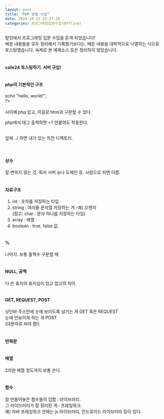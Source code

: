 ```yaml
---
layout: post
title: "PHP 문법 수업"
date: 2019-10-13 23:27:10
categories: 프로그래밍입문수업(Offline)
---
```


탈잉에서 프로그래밍 입문 수업을 듣게 되었습니다!<br>
배운 내용들을 모두 정리해서 기록했기보다는, 배운 내용을 대략적으로 나열하는 식으로 포스팅했습니다. 숙제로 본 예제소스 등은 정리하지 않았습니다.<br><br>

#### cafe24 호스팅하기. 서버 구입!<br><br>

#### php의 기본적인 구조<br>
<? <br>
	echo "hello, world!";<br>
?> <br><br>


<? ~~ ?> 사이에 php 있고, 이걸로 html과 구분할 수 있다.<br>
php에서 태그 출력하면 <? 안붙여도 작동한다.<br><br>

앞에  ../  하면 내가 있는 직전 디렉토리.<br><br><br>

#### 상수<br>
잘 변하지 않는 것. 회서 서버 ip나 도메인 등. 사람으로 치면 이름.<br><br>

#### 자료구조<br>
1) int : 숫자를 저장하는 타입<br>
2) string : 여러줄 문자열 저장하는 거 -예) 오렌지<br>
	(참고: char : 문자 하나를 저장하는 타입)<br>
3) array : 배열<br>
4) boolean : true, false 값.<br><br>


#### % <br>
나머지. 보통 홀짝수 구분할 때<br><br>

#### NULL, 공백 <br>
다 쓴 휴지의 휴지심이 있고 없고의 차이.<br><br>

#### GET,  REQUEST,  POST <br>
상단바 주소란에 눈에 보이도록 넘기는 게 GET 혹은 REQUEST<br>
눈에 안보이게 하는 게 POST<br>
(대문자로 써야 함!)<br><br>

#### 반복문<br><br>


#### 배열
2차원 배열 정도까지 보통 쓴다.<br><br>

#### 함수<br>
잘 만들어놓은 함수들의 집합 : 라이브러리.<br>
그 라이브러리가 잘 정리된 게 : 프레임워크.<br>
예) 자바 프레임워크 안에는 js 라이브러리, 안드로이드 라이브러리 등이 있다.<br>
